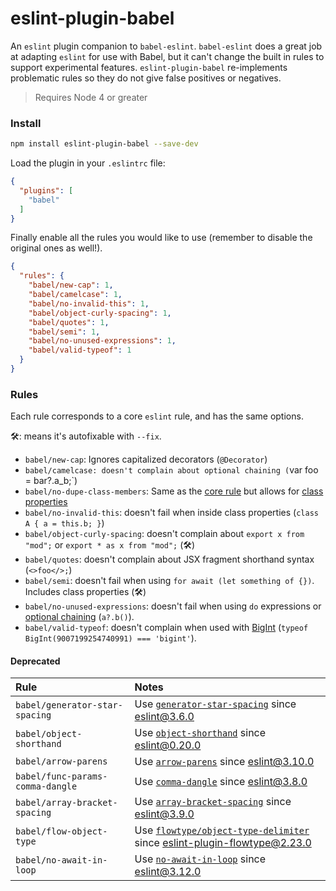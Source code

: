 # eslint-plugin-babel

An `eslint` plugin companion to `babel-eslint`. `babel-eslint` does a great job at adapting `eslint`
for use with Babel, but it can't change the built in rules to support experimental features.
`eslint-plugin-babel` re-implements problematic rules so they do not give false positives or negatives.

> Requires Node 4 or greater

### Install

```sh
npm install eslint-plugin-babel --save-dev
```

Load the plugin in your `.eslintrc` file:

```json
{
  "plugins": [
    "babel"
  ]
}
```

Finally enable all the rules you would like to use (remember to disable the
original ones as well!).

```json
{
  "rules": {
    "babel/new-cap": 1,
    "babel/camelcase": 1,
    "babel/no-invalid-this": 1,
    "babel/object-curly-spacing": 1,
    "babel/quotes": 1,
    "babel/semi": 1,
    "babel/no-unused-expressions": 1,
    "babel/valid-typeof": 1
  }
}
```
### Rules

Each rule corresponds to a core `eslint` rule, and has the same options.

🛠: means it's autofixable with `--fix`.

- `babel/new-cap`: Ignores capitalized decorators (`@Decorator`)
- `babel/camelcase: doesn't complain about optional chaining (`var foo = bar?.a_b;`)
- `babel/no-dupe-class-members`: Same as the [core rule](https://eslint.org/docs/rules/no-dupe-class-members) but allows for [class properties](https://github.com/tc39/proposal-class-fields)
- `babel/no-invalid-this`: doesn't fail when inside class properties (`class A { a = this.b; }`)
- `babel/object-curly-spacing`: doesn't complain about `export x from "mod";` or `export * as x from "mod";` (🛠)
- `babel/quotes`: doesn't complain about JSX fragment shorthand syntax (`<>foo</>;`)
- `babel/semi`: doesn't fail when using `for await (let something of {})`. Includes class properties (🛠)
- `babel/no-unused-expressions`: doesn't fail when using `do` expressions or [optional chaining](https://github.com/tc39/proposal-optional-chaining) (`a?.b()`).
- `babel/valid-typeof`: doesn't complain when used with [BigInt](https://github.com/tc39/proposal-bigint) (`typeof BigInt(9007199254740991) === 'bigint'`).

#### Deprecated

| Rule                             | Notes                              |
|:---------------------------------|:-----------------------------------|
| `babel/generator-star-spacing`   | Use [`generator-star-spacing`](http://eslint.org/docs/rules/generator-star-spacing) since eslint@3.6.0 |
| `babel/object-shorthand`         | Use [`object-shorthand`](http://eslint.org/docs/rules/object-shorthand) since eslint@0.20.0 |
| `babel/arrow-parens`             | Use [`arrow-parens`](http://eslint.org/docs/rules/arrow-parens) since eslint@3.10.0 |
| `babel/func-params-comma-dangle` | Use [`comma-dangle`](http://eslint.org/docs/rules/comma-dangle) since eslint@3.8.0 |
| `babel/array-bracket-spacing`    | Use [`array-bracket-spacing`](http://eslint.org/docs/rules/array-bracket-spacing) since eslint@3.9.0 |
| `babel/flow-object-type`         | Use [`flowtype/object-type-delimiter`](https://github.com/gajus/eslint-plugin-flowtype#eslint-plugin-flowtype-rules-object-type-delimiter) since eslint-plugin-flowtype@2.23.0 |
| `babel/no-await-in-loop`         | Use [`no-await-in-loop`](http://eslint.org/docs/rules/no-await-in-loop) since eslint@3.12.0 |
